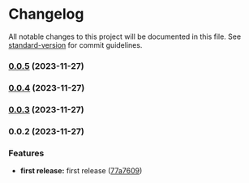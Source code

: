 # Changelog

All notable changes to this project will be documented in this file. See [standard-version](https://github.com/conventional-changelog/standard-version) for commit guidelines.

### [0.0.5](https://github.com/ghaschel/vscode-angular-scss-inline/compare/v0.0.3...v0.0.5) (2023-11-27)

### [0.0.4](https://github.com/ghaschel/vscode-angular-scss-inline/compare/v0.0.3...v0.0.4) (2023-11-27)

### [0.0.3](https://github.com/ghaschel/vscode-angular-scss-inline/compare/v0.0.2...v0.0.3) (2023-11-27)

### 0.0.2 (2023-11-27)


### Features

* **first release:** first release ([77a7609](https://github.com/ghaschel/vscode-angular-scss-inline/commit/77a76092df24543a2e61db2805b6f6920f422639))

